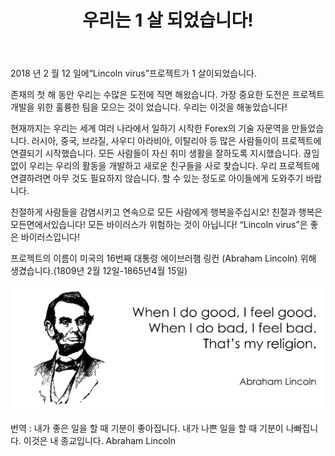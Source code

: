 ﻿---
layout: post

title: 우리는 1 살 되었습니다!
meta: “Lincoln virus”은 좋은 바이러스입니다!
cover_img: 2018.02.12/1_year.svg
cover_fit: contain

category: news

lang: kr
ref: lincoln_virus_news_7
---

2018 년 2 월 12 일에“Lincoln virus”프로젝트가 1 살이되었습니다.

존재의 첫 해 동안 우리는 수많은 도전에 직면 해왔습니다.
가장 중요한 도전은 프로젝트 개발을 위한 훌륭한 팀을 모으는 것이 었습니다.
우리는 이것을 해놓았습니다!

현재까지는 우리는 세계 여러 나라에서 일하기 시작한 Forex의 기술 자문역을 만들었습니다.
러시아, 중국, 브라질, 사우디 아라비아, 이탈리아 등 많은 사람들이이 프로젝트에 연결되기 시작했습니다.
모든 사람들이 자신 취미 생활을 잘하도록 지시했습니다.
끊임없이 우리는 우리의 활동을 개발하고 새로운 친구들을 사로 찾습니다.
우리 프로젝트에 연결하려면 아무 것도 필요하지 않습니다.
할 수 있는 정도로 아이들에게 도와주기 바랍니다.

친절하게 사람들을 감염시키고 연속으로 모든 사람에게 행복을주십시오!
친절과 행복은 모든면에서있습니다!
모든 바이러스가 위험하는 것이 아닙니다!
“Lincoln virus”은 좋은 바이러스입니다!

프로젝트의 이름이 미국의 16번째 대통령 에이브러햄 링컨 (Abraham Lincoln) 위해 생겼습니다.(1809년 2월 12일-1865년4월 15일)

<a data-fancybox="gallery" href="/img/news/2018.02.12/Lincoln.svg"><img src="/img/news/2018.02.12/Lincoln.svg" alt=""></a>

번역 :
내가 좋은 일을 할 때 기분이 좋아집니다. 
내가 나쁜 일을 할 때 기분이 나빠집니다. 
이것은 내 종교입니다.
Abraham Lincoln